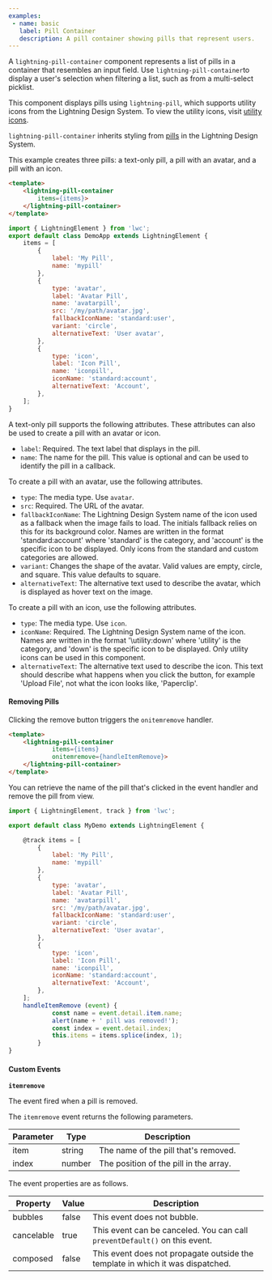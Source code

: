```yaml
---
examples:
 - name: basic
   label: Pill Container
   description: A pill container showing pills that represent users.
---
```

A `lightning-pill-container` component represents a list of pills in a container
that resembles an input field. Use `lightning-pill-container`to display a user's
selection when filtering a list, such as from a multi-select picklist.

This component displays pills using `lightning-pill`, which supports utility
icons from the Lightning Design System. To view the utility icons, visit
[utility icons](https://lightningdesignsystem.com/icons/#utility).

`lightning-pill-container` inherits styling from
[pills](https://www.lightningdesignsystem.com/components/pills) in the
Lightning Design System.

This example creates three pills: a text-only pill, a pill with an avatar, and
a pill with an icon.

```html
<template>
    <lightning-pill-container
        items={items}>
    </lightning-pill-container>
</template>
```

```javascript
import { LightningElement } from 'lwc';
export default class DemoApp extends LightningElement {
    items = [
        {
            label: 'My Pill',
            name: 'mypill'
        },
        {
            type: 'avatar',
            label: 'Avatar Pill',
            name: 'avatarpill',
            src: '/my/path/avatar.jpg',
            fallbackIconName: 'standard:user',
            variant: 'circle',
            alternativeText: 'User avatar',
        },
        {
            type: 'icon',
            label: 'Icon Pill',
            name: 'iconpill',
            iconName: 'standard:account',
            alternativeText: 'Account',
        },
    ];
}
```

A text-only pill supports the following attributes. These attributes can also
be used to create a pill with an avatar or icon.

  * `label`: Required. The text label that displays in the pill.
  * `name`: The name for the pill. This value is optional and can be used to identify the pill in a callback.

To create a pill with an avatar, use the following attributes.

  * `type`: The media type. Use `avatar`.
  * `src`: Required. The URL of the avatar.
  * `fallbackIconName`: The Lightning Design System name of the icon used as a fallback when the image fails to load. The initials fallback relies on this for its background color. Names are written in the format 'standard:account' where 'standard' is the category, and 'account' is the specific icon to be displayed. Only icons from the standard and custom categories are allowed.
  * `variant`: Changes the shape of the avatar. Valid values are empty, circle, and square. This value defaults to square.
  * `alternativeText`: The alternative text used to describe the avatar, which is displayed as hover text on the image.

To create a pill with an icon, use the following attributes.

  * `type`: The media type. Use `icon`.
  * `iconName`: Required. The Lightning Design System name of the icon. Names are written in the format '\utility:down\' where 'utility' is the category, and 'down' is the specific icon to be displayed. Only utility icons can be used in this component.
  * `alternativeText`: The alternative text used to describe the icon. This text should describe what happens when you click the button, for example 'Upload File', not what the icon looks like, 'Paperclip'.

#### Removing Pills

Clicking the remove button triggers the `onitemremove` handler.

```html
<template>
    <lightning-pill-container
            items={items}
            onitemremove={handleItemRemove}>
    </lightning-pill-container>
</template>
```

You can retrieve the name of the pill that's clicked in the event handler and
remove the pill from view.

```javascript
import { LightningElement, track } from 'lwc';

export default class MyDemo extends LightningElement {

    @track items = [
        {
            label: 'My Pill',
            name: 'mypill'
        },
        {
            type: 'avatar',
            label: 'Avatar Pill',
            name: 'avatarpill',
            src: '/my/path/avatar.jpg',
            fallbackIconName: 'standard:user',
            variant: 'circle',
            alternativeText: 'User avatar',
        },
        {
            type: 'icon',
            label: 'Icon Pill',
            name: 'iconpill',
            iconName: 'standard:account',
            alternativeText: 'Account',
        },
    ];
    handleItemRemove (event) {
            const name = event.detail.item.name;
            alert(name + ' pill was removed!');
            const index = event.detail.index;
            this.items = items.splice(index, 1);
        }
}
```

#### Custom Events

**`itemremove`**

The event fired when a pill is removed.

The `itemremove` event returns the following parameters.

Parameter|Type|Description
-----|-----|----------
item|string|The name of the pill that's removed.
index|number|The position of the pill in the array.

The event properties are as follows.

Property|Value|Description
-----|-----|----------
bubbles|false|This event does not bubble.
cancelable|true|This event can be canceled. You can call `preventDefault()` on this event.
composed|false|This event does not propagate outside the template in which it was dispatched.
